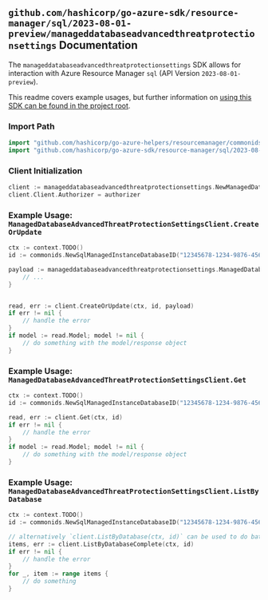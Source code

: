 
## `github.com/hashicorp/go-azure-sdk/resource-manager/sql/2023-08-01-preview/manageddatabaseadvancedthreatprotectionsettings` Documentation

The `manageddatabaseadvancedthreatprotectionsettings` SDK allows for interaction with Azure Resource Manager `sql` (API Version `2023-08-01-preview`).

This readme covers example usages, but further information on [using this SDK can be found in the project root](https://github.com/hashicorp/go-azure-sdk/tree/main/docs).

### Import Path

```go
import "github.com/hashicorp/go-azure-helpers/resourcemanager/commonids"
import "github.com/hashicorp/go-azure-sdk/resource-manager/sql/2023-08-01-preview/manageddatabaseadvancedthreatprotectionsettings"
```


### Client Initialization

```go
client := manageddatabaseadvancedthreatprotectionsettings.NewManagedDatabaseAdvancedThreatProtectionSettingsClientWithBaseURI("https://management.azure.com")
client.Client.Authorizer = authorizer
```


### Example Usage: `ManagedDatabaseAdvancedThreatProtectionSettingsClient.CreateOrUpdate`

```go
ctx := context.TODO()
id := commonids.NewSqlManagedInstanceDatabaseID("12345678-1234-9876-4563-123456789012", "example-resource-group", "managedInstanceValue", "databaseValue")

payload := manageddatabaseadvancedthreatprotectionsettings.ManagedDatabaseAdvancedThreatProtection{
	// ...
}


read, err := client.CreateOrUpdate(ctx, id, payload)
if err != nil {
	// handle the error
}
if model := read.Model; model != nil {
	// do something with the model/response object
}
```


### Example Usage: `ManagedDatabaseAdvancedThreatProtectionSettingsClient.Get`

```go
ctx := context.TODO()
id := commonids.NewSqlManagedInstanceDatabaseID("12345678-1234-9876-4563-123456789012", "example-resource-group", "managedInstanceValue", "databaseValue")

read, err := client.Get(ctx, id)
if err != nil {
	// handle the error
}
if model := read.Model; model != nil {
	// do something with the model/response object
}
```


### Example Usage: `ManagedDatabaseAdvancedThreatProtectionSettingsClient.ListByDatabase`

```go
ctx := context.TODO()
id := commonids.NewSqlManagedInstanceDatabaseID("12345678-1234-9876-4563-123456789012", "example-resource-group", "managedInstanceValue", "databaseValue")

// alternatively `client.ListByDatabase(ctx, id)` can be used to do batched pagination
items, err := client.ListByDatabaseComplete(ctx, id)
if err != nil {
	// handle the error
}
for _, item := range items {
	// do something
}
```
